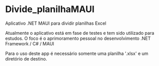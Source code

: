 # Divide_planilhaMAUI
Aplicativo .NET MAUI para dividir planilhas Excel

Atualmente o aplicativo está em fase de testes e tem sido utilizado para estudos.
O foco é o aprimoramento pessoal no desenvolvimento .NET Framework / C# / MAUI

Para o uso deste app é necessário somente uma planilha '.xlsx' e um diretório de destino. 

